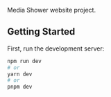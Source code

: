 Media Shower website project.

## Getting Started

First, run the development server:

```bash
npm run dev
# or
yarn dev
# or
pnpm dev
```
